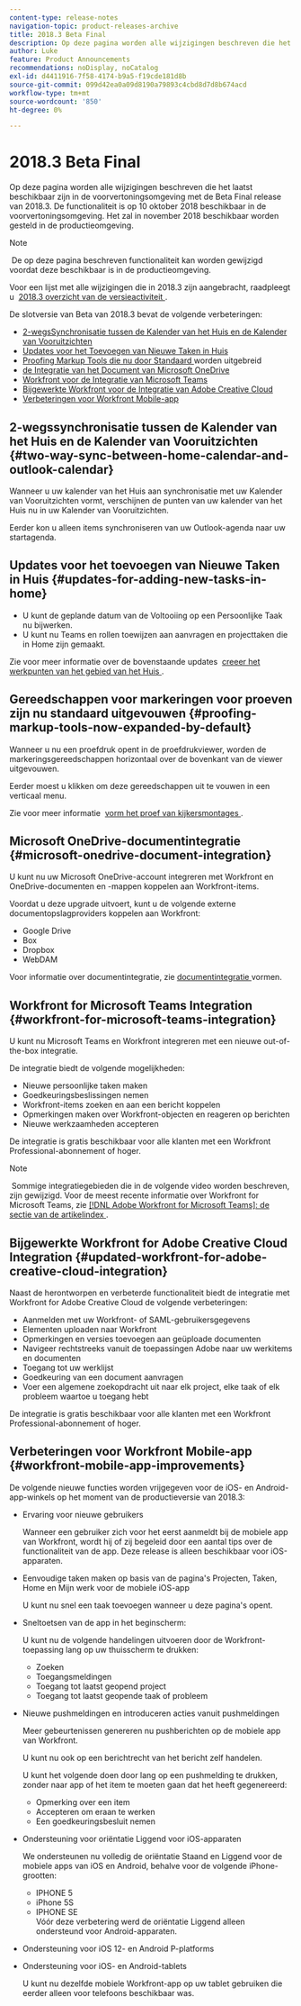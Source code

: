 ```yaml
---
content-type: release-notes
navigation-topic: product-releases-archive
title: 2018.3 Beta Final
description: Op deze pagina worden alle wijzigingen beschreven die het laatst beschikbaar zijn in de voorvertoningsomgeving met de Beta Final release van 2018.3. De functionaliteit is op 10 oktober 2018 beschikbaar in de voorvertoningsomgeving. Het zal in november 2018 beschikbaar worden gesteld in de productieomgeving.
author: Luke
feature: Product Announcements
recommendations: noDisplay, noCatalog
exl-id: d4411916-7f58-4174-b9a5-f19cde181d8b
source-git-commit: 099d42ea0a09d8190a79893c4cbd8d7d8b674acd
workflow-type: tm+mt
source-wordcount: '850'
ht-degree: 0%

---
```


# 2018.3 Beta Final

Op deze pagina worden alle wijzigingen beschreven die het laatst beschikbaar zijn in de voorvertoningsomgeving met de Beta Final release van 2018.3. De functionaliteit is op 10 oktober 2018 beschikbaar in de voorvertoningsomgeving. Het zal in november 2018 beschikbaar worden gesteld in de productieomgeving.

>[!NOTE]
>
> De op deze pagina beschreven functionaliteit kan worden gewijzigd voordat deze beschikbaar is in de productieomgeving.

Voor een lijst met alle wijzigingen die in 2018.3 zijn aangebracht, raadpleegt u  [ 2018.3 overzicht van de versieactiviteit ](../../../../product-announcements/product-releases/quarterly-release-archive/2018.3-release-activity/2018-3-release-activity-overview.md).

De slotversie van Beta van 2018.3 bevat de volgende verbeteringen:

* [ 2-wegsSynchronisatie tussen de Kalender van het Huis en de Kalender van Vooruitzichten ](#two-way-sync-between-home-calendar-and-outlook-calendar)
* [ Updates voor het Toevoegen van Nieuwe Taken in Huis ](#updates-for-adding-new-tasks-in-home)
* [ Proofing Markup Tools die nu door Standaard ](#proofing-markup-tools-now-expanded-by-default) worden uitgebreid
* [ de Integratie van het Document van Microsoft OneDrive ](#microsoft-onedrive-document-integration)
* [ Workfront voor de Integratie van Microsoft Teams ](#workfront-for-microsoft-teams-integration)
* [ Bijgewerkte Workfront voor de Integratie van Adobe Creative Cloud ](#updated-workfront-for-adobe-creative-cloud-integration)
* [Verbeteringen voor Workfront Mobile-app](#workfront-mobile-app-improvements)

## 2-wegssynchronisatie tussen de Kalender van het Huis en de Kalender van Vooruitzichten {#two-way-sync-between-home-calendar-and-outlook-calendar}

Wanneer u uw kalender van het Huis aan synchronisatie met uw Kalender van Vooruitzichten vormt, verschijnen de punten van uw kalender van het Huis nu in uw Kalender van Vooruitzichten.

Eerder kon u alleen items synchroniseren van uw Outlook-agenda naar uw startagenda.

## Updates voor het toevoegen van Nieuwe Taken in Huis {#updates-for-adding-new-tasks-in-home}

* U kunt de geplande datum van de Voltooiing op een Persoonlijke Taak nu bijwerken.
* U kunt nu Teams en rollen toewijzen aan aanvragen en projecttaken die in Home zijn gemaakt.

Zie voor meer informatie over de bovenstaande updates  [ creeer het werkpunten van het gebied van het Huis ](../../../../workfront-basics/using-home/using-the-home-area/create-work-items-in-home.md).

## Gereedschappen voor markeringen voor proeven zijn nu standaard uitgevouwen {#proofing-markup-tools-now-expanded-by-default}

Wanneer u nu een proefdruk opent in de proefdrukviewer, worden de markeringsgereedschappen horizontaal over de bovenkant van de viewer uitgevouwen.

Eerder moest u klikken om deze gereedschappen uit te vouwen in een verticaal menu.

Zie voor meer informatie  [ vorm het proef van kijkersmontages ](../../../../review-and-approve-work/proofing/reviewing-proofs-within-workfront/configure-proofing-viewer-settings.md).

## Microsoft OneDrive-documentintegratie {#microsoft-onedrive-document-integration}

U kunt nu uw Microsoft OneDrive-account integreren met Workfront en OneDrive-documenten en -mappen koppelen aan Workfront-items.

Voordat u deze upgrade uitvoert, kunt u de volgende externe documentopslagproviders koppelen aan Workfront:

* Google Drive
* Box
* Dropbox
* WebDAM

Voor informatie over documentintegratie, zie [ documentintegratie ](../../../../administration-and-setup/configure-integrations/configure-document-integrations.md) vormen.

## Workfront for Microsoft Teams Integration {#workfront-for-microsoft-teams-integration}

U kunt nu Microsoft Teams en Workfront integreren met een nieuwe out-of-the-box integratie.

De integratie biedt de volgende mogelijkheden:

* Nieuwe persoonlijke taken maken
* Goedkeuringsbeslissingen nemen
* Workfront-items zoeken en aan een bericht koppelen
* Opmerkingen maken over Workfront-objecten en reageren op berichten
* Nieuwe werkzaamheden accepteren

De integratie is gratis beschikbaar voor alle klanten met een Workfront Professional-abonnement of hoger.

>[!NOTE]
>
> Sommige integratiegebieden die in de volgende video worden beschreven, zijn gewijzigd. Voor de meest recente informatie over Workfront for Microsoft Teams, zie [[!DNL Adobe Workfront for Microsoft Teams]: de sectie van de artikelindex ](../../../../workfront-integrations-and-apps/using-workfront-with-microsoft-teams/use-workfront-with-ms-teams.md).

## Bijgewerkte Workfront for Adobe Creative Cloud Integration {#updated-workfront-for-adobe-creative-cloud-integration}

Naast de herontworpen en verbeterde functionaliteit biedt de integratie met Workfront for Adobe Creative Cloud de volgende verbeteringen:

* Aanmelden met uw Workfront- of SAML-gebruikersgegevens
* Elementen uploaden naar Workfront
* Opmerkingen en versies toevoegen aan geüploade documenten
* Navigeer rechtstreeks vanuit de toepassingen Adobe naar uw werkitems en documenten
* Toegang tot uw werklijst
* Goedkeuring van een document aanvragen
* Voer een algemene zoekopdracht uit naar elk project, elke taak of elk probleem waartoe u toegang hebt

De integratie is gratis beschikbaar voor alle klanten met een Workfront Professional-abonnement of hoger.

## Verbeteringen voor Workfront Mobile-app {#workfront-mobile-app-improvements}

De volgende nieuwe functies worden vrijgegeven voor de iOS- en Android-app-winkels op het moment van de productieversie van 2018.3:

* Ervaring voor nieuwe gebruikers

  Wanneer een gebruiker zich voor het eerst aanmeldt bij de mobiele app van Workfront, wordt hij of zij begeleid door een aantal tips over de functionaliteit van de app. Deze release is alleen beschikbaar voor iOS-apparaten.

* Eenvoudige taken maken op basis van de pagina&#39;s Projecten, Taken, Home en Mijn werk voor de mobiele iOS-app

  U kunt nu snel een taak toevoegen wanneer u deze pagina&#39;s opent.

* Sneltoetsen van de app in het beginscherm:

  U kunt nu de volgende handelingen uitvoeren door de Workfront-toepassing lang op uw thuisscherm te drukken:

   * Zoeken
   * Toegangsmeldingen
   * Toegang tot laatst geopend project 
   * Toegang tot laatst geopende taak of probleem

* Nieuwe pushmeldingen en introduceren acties vanuit pushmeldingen

  Meer gebeurtenissen genereren nu pushberichten op de mobiele app van Workfront.

  U kunt nu ook op een berichtrecht van het bericht zelf handelen.

  U kunt het volgende doen door lang op een pushmelding te drukken, zonder naar app of het item te moeten gaan dat het heeft gegenereerd:

   * Opmerking over een item
   * Accepteren om eraan te werken
   * Een goedkeuringsbesluit nemen

* Ondersteuning voor oriëntatie Liggend voor iOS-apparaten

  We ondersteunen nu volledig de oriëntatie Staand en Liggend voor de mobiele apps van iOS en Android, behalve voor de volgende iPhone-grootten:

   * IPHONE 5
   * iPhone 5S
   * IPHONE SE\
     Vóór deze verbetering werd de oriëntatie Liggend alleen ondersteund voor Android-apparaten.

* Ondersteuning voor iOS 12- en Android P-platforms
* Ondersteuning voor iOS- en Android-tablets

  U kunt nu dezelfde mobiele Workfront-app op uw tablet gebruiken die eerder alleen voor telefoons beschikbaar was.
